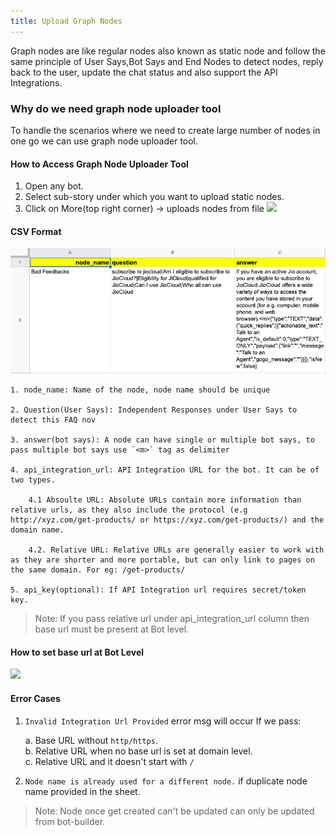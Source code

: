 ```yaml
---
title: Upload Graph Nodes
---
```


Graph nodes are like regular nodes also known as static node and follow the same principle of User Says,Bot Says and End Nodes to detect nodes, reply back to the user, update the chat status and also support the API Integrations.

### Why do we need graph node uploader tool
To handle the scenarios where we need to create large number of nodes in one go we can use graph node uploader tool.

#### How to Access Graph Node Uploader Tool

1. Open any bot.
2. Select sub-story under which you want to upload static nodes.
3. Click on More(top right corner) -> uploads nodes from file 
![](assets/access-graph-node-uploader-tool.gif)


#### CSV Format
![CSV Format](assets/faq_node_csv_format.png)

```
1. node_name: Name of the node, node name should be unique

2. Question(User Says): Independent Responses under User Says to detect this FAQ nov

3. answer(bot says): A node can have single or multiple bot says, to pass multiple bot says use `<m>` tag as delimiter

4. api_integration_url: API Integration URL for the bot. It can be of two types.

    4.1 Absoulte URL: Absolute URLs contain more information than relative urls, as they also include the protocol (e.g http://xyz.com/get-products/ or https://xyz.com/get-products/) and the domain name.

    4.2. Relative URL: Relative URLs are generally easier to work with as they are shorter and more portable, but can only link to pages on the same domain. For eg: /get-products/

5. api_key(optional): If API Integration url requires secret/token key.
```

>Note: If you pass relative url under api_integration_url column then base url must be present at Bot level.


#### How to set base url at Bot Level
![](assets/set_base_url_at_bot_level.gif)


#### Error Cases

1. `Invalid Integration Url Provided` error msg will occur If we pass:

    a. Base URL without `http/https`.  
    b. Relative URL when no base url is set at domain level.  
    c. Relative URL and it doesn't start with `/`

2. `Node name is already used for a different node.` if duplicate node name provided in the sheet.

>Note: Node once get created can't be updated can only be updated from bot-builder.
